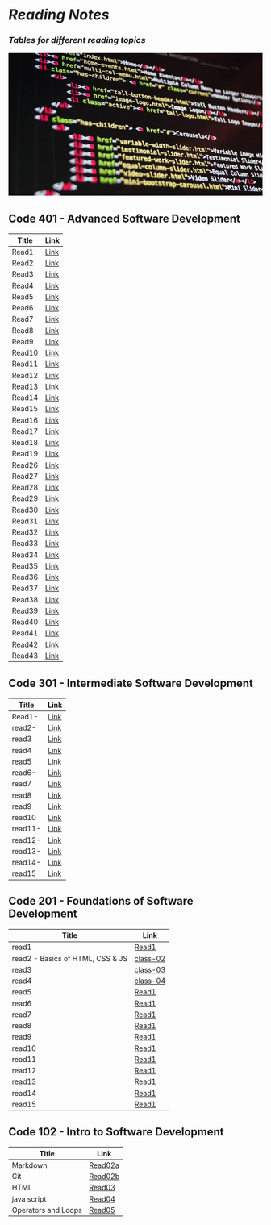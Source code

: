 # *Reading Notes*

###  *Tables for different reading topics*


 ![image](https://github.com/HamzhSuilik/reading-notes/blob/main/image/code.jpg?raw=true)



## Code 401 - Advanced Software Development

| Title                                  | Link                                                                        |
| ---------------------------------------| --------------------------------------------------------------------------- |
| Read1                                  | [Link](https://hamzhsuilik.github.io/reading-notes/401-read/read-1)         |
| Read2                                  | [Link](https://hamzhsuilik.github.io/reading-notes/401-read/read-2)         |
| Read3                                  | [Link](https://hamzhsuilik.github.io/reading-notes/401-read/read-3)         |
| Read4                                  | [Link](https://hamzhsuilik.github.io/reading-notes/401-read/read-4)         |
| Read5                                  | [Link](https://hamzhsuilik.github.io/reading-notes/401-read/read-5)         |
| Read6                                  | [Link](https://hamzhsuilik.github.io/reading-notes/401-read/read-6)         |
| Read7                                  | [Link](https://hamzhsuilik.github.io/reading-notes/401-read/read-7)         |
| Read8                                  | [Link](https://hamzhsuilik.github.io/reading-notes/401-read/read-8)         |
| Read9                                  | [Link](https://hamzhsuilik.github.io/reading-notes/401-read/read-9)         |
| Read10                                 | [Link](https://hamzhsuilik.github.io/reading-notes/401-read/read-10)        |
| Read11                                 | [Link](https://hamzhsuilik.github.io/reading-notes/401-read/read-11)        |
| Read12                                 | [Link](https://hamzhsuilik.github.io/reading-notes/401-read/read-12)        |
| Read13                                 | [Link](https://hamzhsuilik.github.io/reading-notes/401-read/read-13)        |
| Read14                                 | [Link](https://hamzhsuilik.github.io/reading-notes/401-read/read-14)        |
| Read15                                 | [Link](https://hamzhsuilik.github.io/reading-notes/401-read/read-15)        |
| Read16                                 | [Link](https://hamzhsuilik.github.io/reading-notes/401-read/read-16)        |
| Read17                                 | [Link](https://hamzhsuilik.github.io/reading-notes/401-read/read-17)        |
| Read18                                 | [Link](https://hamzhsuilik.github.io/reading-notes/401-read/read-18)        |
| Read19                                 | [Link](https://hamzhsuilik.github.io/reading-notes/401-read/read-19)        |
| Read26                                 | [Link](https://hamzhsuilik.github.io/reading-notes/401-read/read-26)        |
| Read27                                 | [Link](https://hamzhsuilik.github.io/reading-notes/401-read/read-27)        |
| Read28                                 | [Link](https://hamzhsuilik.github.io/reading-notes/401-read/read-28)        |
| Read29                                 | [Link](https://hamzhsuilik.github.io/reading-notes/401-read/read-29)        |
| Read30                                 | [Link](https://hamzhsuilik.github.io/reading-notes/401-read/read-30)        |
| Read31                                 | [Link](https://hamzhsuilik.github.io/reading-notes/401-read/read-31)        |
| Read32                                 | [Link](https://hamzhsuilik.github.io/reading-notes/401-read/read-32)        |
| Read33                                 | [Link](https://hamzhsuilik.github.io/reading-notes/401-read/read-33)        |
| Read34                                 | [Link](https://hamzhsuilik.github.io/reading-notes/401-read/read-34)        |
| Read35                                 | [Link](https://hamzhsuilik.github.io/reading-notes/401-read/read-35)        |
| Read36                                 | [Link](https://hamzhsuilik.github.io/reading-notes/401-read/read-36)        |
| Read37                                 | [Link](https://hamzhsuilik.github.io/reading-notes/401-read/read-37)        |
| Read38                                 | [Link](https://hamzhsuilik.github.io/reading-notes/401-read/read-38)        |
| Read39                                 | [Link](https://hamzhsuilik.github.io/reading-notes/401-read/read-39)        |
| Read40                                 | [Link](https://hamzhsuilik.github.io/reading-notes/401-read/read-40)        |
| Read41                                 | [Link](https://hamzhsuilik.github.io/reading-notes/401-read/read-41)        |
| Read42                                 | [Link](https://hamzhsuilik.github.io/reading-notes/401-read/read-42)        |
| Read43                                 | [Link](https://hamzhsuilik.github.io/reading-notes/401-read/read-43)        |




## Code 301 - Intermediate Software Development

| Title                                  | Link                                                                        |
| ---------------------------------------| --------------------------------------------------------------------------- |
| Read1-                                 | [Link](https://hamzhsuilik.github.io/reading-notes/301-read/read-1)         |
| read2-                                 | [Link](https://hamzhsuilik.github.io/reading-notes/301-read/read-2)         |
| read3                                  | [Link](https://hamzhsuilik.github.io/reading-notes/301-read/read-3)         |
| read4                                  | [Link](https://hamzhsuilik.github.io/reading-notes/301-read/read-4)         |
| read5                                  | [Link](https://hamzhsuilik.github.io/reading-notes/301-read/read-5)         |
| read6-                                 | [Link](https://hamzhsuilik.github.io/reading-notes/301-read/read-6)         |
| read7                                  | [Link](https://hamzhsuilik.github.io/reading-notes/301-read/read-7)         |
| read8                                  | [Link](https://hamzhsuilik.github.io/reading-notes/301-read/read-8)         |
| read9                                  | [Link](https://hamzhsuilik.github.io/reading-notes/301-read/read-9)         |
| read10                                 | [Link](https://hamzhsuilik.github.io/reading-notes/301-read/read-10)        |
| read11-                                | [Link](https://hamzhsuilik.github.io/reading-notes/301-read/read-11)        |
| read12-                                | [Link](https://hamzhsuilik.github.io/reading-notes/301-read/read-12)        |
| read13-                                | [Link](https://hamzhsuilik.github.io/reading-notes/301-read/read-13)        |
| read14-                                | [Link](https://hamzhsuilik.github.io/reading-notes/301-read/read-14)        |
| read15                                 | [Link](https://hamzhsuilik.github.io/reading-notes/301-read/read-15)        |

## Code 201 - Foundations of Software Development


| Title                                  | Link                                                               |
| ---------------------------------------| ------------------------------------------------------------------ |
| read1                                  | [Read1](https://hamzhsuilik.github.io/reading-notes/read-1)        |
| read2 - Basics of HTML, CSS & JS       | [class-02](https://hamzhsuilik.github.io/reading-notes/class-02)   |
| read3                                  | [class-03](https://hamzhsuilik.github.io/reading-notes/class-03)   |
| read4                                  | [class-04](https://hamzhsuilik.github.io/reading-notes/class-04)   |
| read5                                  | [Read1](https://hamzhsuilik.github.io/reading-notes/read-5)        |
| read6                                  | [Read1](https://hamzhsuilik.github.io/reading-notes/read-6)        |
| read7                                  | [Read1](https://hamzhsuilik.github.io/reading-notes/read-7)        |
| read8                                  | [Read1](https://hamzhsuilik.github.io/reading-notes/read-8)        |
| read9                                  | [Read1](https://hamzhsuilik.github.io/reading-notes/read-9)        |
| read10                                 | [Read1](https://hamzhsuilik.github.io/reading-notes/read-10)       |
| read11                                 | [Read1](https://hamzhsuilik.github.io/reading-notes/read-11)       |
| read12                                 | [Read1](https://hamzhsuilik.github.io/reading-notes/read-12)       |
| read13                                 | [Read1](https://hamzhsuilik.github.io/reading-notes/read-13)       |
| read14                                 | [Read1](https://hamzhsuilik.github.io/reading-notes/read-14)       |
| read15                                 | [Read1](https://hamzhsuilik.github.io/reading-notes/read-15)       |


## Code 102 - Intro to Software Development

| Title                                  | Link                                                               |
| ---------------------------------------| ------------------------------------------------------------------ |
| Markdown                               | [Read02a](https://hamzhsuilik.github.io/reading-notes/read2a)      |
| Git                                    | [Read02b](https://hamzhsuilik.github.io/reading-notes/read2b)      |
| HTML                                   | [Read03](https://hamzhsuilik.github.io/reading-notes/read3)        |
| java script                            | [Read04](https://hamzhsuilik.github.io/reading-notes/read4)        |
| Operators and Loops                    | [Read05](https://hamzhsuilik.github.io/reading-notes/read5)        |

